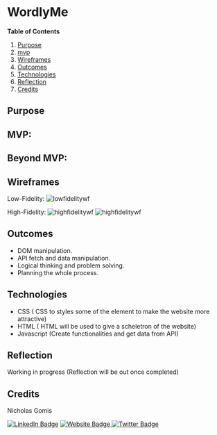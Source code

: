 # WordlyMe

**Table of Contents**
1. [Purpose](#{Purpose}) 
2. [mvp](#{Mvp})
2. [Wireframes](#{Wireframes})
3. [Outcomes](#{Outcomes})
4. [Technologies](#{Technologies})
5. [Reflection](#{Reflection})
6. [Credits](#{Credits})



## Purpose





## MVP:

## Beyond MVP:

## Wireframes
Low-Fidelity:
<img src="https://i.ibb.co/rZ4k5sD/Clean-Shot-2022-06-20-at-19-32-59-2x.png" alt="lowfidelitywf"/>


High-Fidelity:
<img src="https://i.ibb.co/9WZRHvf/Clean-Shot-2022-06-20-at-19-35-44-2x.png" alt="highfidelitywf"/>
<img src="https://i.ibb.co/p40MmsL/Clean-Shot-2022-06-20-at-19-36-07-2x.png" alt="highfidelitywf"/>
<!-- <img src="https://i.ibb.co/9WZRHvf/Clean-Shot-2022-06-20-at-19-35-44-2x.png" alt="highfidelitywf"/> -->

## Outcomes


- DOM manipulation.
- API fetch and data manipulation.
- Logical thinking and problem solving.
- Planning the whole process.



## Technologies

- CSS ( CSS to styles some of the element to make the website more attractive)
- HTML ( HTML  will be used to give a scheletron of the website)
- Javascript (Create functionalities and get data from API)


## Reflection

Working in progress (Reflection will be out once completed)

## Credits
Nicholas Gomis

<p align="left">
  <a href="https://www.linkedin.com/in/nicholasgomis/">
    <img src="https://img.shields.io/badge/LinkedIn-blue?style=for-the-badge&logo=linkedin&logoColor=white" alt="LinkedIn Badge"></a>
  <a href="https://portfolio-nicholasgomis.vercel.app">
    <img src="https://img.shields.io/badge/Website-3b5998?style=for-the-badge&logo=google-chrome&logoColor=white" alt="Website Badge"/>
  </a>
  <a href="https://twitter.com/nicholasgomis">
    <img src="https://img.shields.io/badge/Twitter-blue?style=for-the-badge&logo=twitter&logoColor=white" alt="Twitter Badge"/>
  </a>
</p>
</br>

